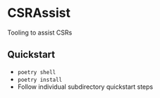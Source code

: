 # CSRAssist
Tooling to assist CSRs

## Quickstart
* `poetry shell`
* `poetry install`
* Follow individual subdirectory quickstart steps
